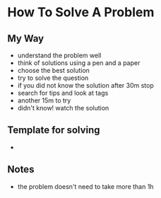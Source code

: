# How To Solve A Problem

## My Way

- understand the problem well
- think of solutions using a pen and a paper
- choose the best solution
- try to solve the question
- if you did not know the solution after 30m stop
- search for tips and look at tags
- another 15m to try
- didn't know! watch the solution

## Template for solving

- 

## Notes

- the problem doesn't need to take more than 1h
